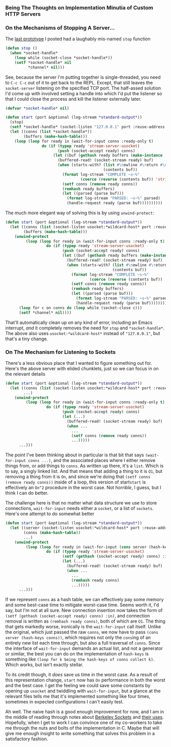### <a name="being-the-thoughts-on-implementation-minutia-of-custom-http-servers" href="#being-the-thoughts-on-implementation-minutia-of-custom-http-servers"></a>Being The Thoughts on Implementation Minutia of Custom HTTP Servers

### <a name="on-the-mechanisms-of-stopping-a-server" href="#on-the-mechanisms-of-stopping-a-server"></a>On the Mechanisms of Stopping A Server...

The [last prototype](http://langnostic.blogspot.ca/2013/09/deal-journal-interlude-one-treatise-on.html) I posted had a laughably mis-named `stop` function

```lisp
(defun stop ()
  (when *socket-handle*
    (loop while (socket-close *socket-handle*))
    (setf *socket-handle* nil
          *channel* nil)))
```

See, because the server I'm putting together is single-threaded, you need to `C-c C-c` out of it to get back to the REPL. Except, that still leaves the `socket-server` listening on the specified TCP port. The half-assed solution I'd come up with involved setting a handle into which I'd put the listener so that I could close the process and kill the listener externally later.

```lisp
(defvar *socket-handle* nil)

(defun start (port &optional (log-stream *standard-output*))
  (stop)  
  (setf *socket-handle* (socket-listen "127.0.0.1" port :reuse-address t))
  (let ((conns (list *socket-handle*))
        (buffers (make-hash-table)))
    (loop (loop for ready in (wait-for-input conns :ready-only t)
                do (if (typep ready 'stream-server-usocket)
                       (push (socket-accept ready) conns)
                     (let ((buf (gethash ready buffers (make-instance 'buffer))))
                       (buffered-read! (socket-stream ready) buf)
                       (when (starts-with? (list #\newline #\return #\newline #\return)
                                           (contents buf))
                         (format log-stream "COMPLETE ~s~%"
                                 (coerce (reverse (contents buf)) 'string))
                         (setf conns (remove ready conns))
                         (remhash ready buffers)
                         (let ((parsed (parse buf)))
                           (format log-stream "PARSED: ~s~%" parsed)
                           (handle-request ready (parse buf))))))))))
```

The much more elegant way of solving this is by using `unwind-protect`:

```lisp
(defun start (port &optional (log-stream *standard-output*))
  (let ((conns (list (socket-listen usocket:*wildcard-host* port :reuse-address t)))
        (buffers (make-hash-table)))
    (unwind-protect
         (loop (loop for ready in (wait-for-input conns :ready-only t)
                  do (if (typep ready 'stream-server-usocket)
                         (push (socket-accept ready) conns)
                         (let ((buf (gethash ready buffers (make-instance 'buffer))))
                           (buffered-read! (socket-stream ready) buf)
                           (when (starts-with? (list #\newline #\return #\newline #\return)
                                               (contents buf))
                             (format log-stream "COMPLETE ~s~%"
                                     (coerce (reverse (contents buf)) 'string))
                             (setf conns (remove ready conns))
                             (remhash ready buffers)
                             (let ((parsed (parse buf)))
                               (format log-stream "PARSED: ~s~%" parsed)
                               (handle-request ready (parse buf))))))))
      (loop for c on conns do (loop while (socket-close c)))
      (setf *channel* nil))))
```

That'll automatically clean up on any kind of error, including an Emacs interrupt, *and* it completely removes the need for `stop` and `*socket-handle*`. The above also uses `usocket:*wildcard-host*` instead of `"127.0.0.1"`, but that's a tiny change.

### <a name="on-the-mechanism-for-listening-to-sockets" href="#on-the-mechanism-for-listening-to-sockets"></a>On The Mechanism for Listening to Sockets

There's a less obvious place that I wanted to figure something out for. Here's the above server with elided chunklets, just so we can focus in on the relevant details

```lisp
(defun start (port &optional (log-stream *standard-output*))
  (let ((conns (list (socket-listen usocket:*wildcard-host* port :reuse-address t)))
        ...)
    (unwind-protect
         (loop (loop for ready in (wait-for-input conns :ready-only t)
                  do (if (typep ready 'stream-server-usocket)
                         (push (socket-accept ready) conns)
                         (let (...)
                           (buffered-read! (socket-stream ready) buf)
                           (when ...
                             ...
                             (setf conns (remove ready conns))
                             ...)))))
      ...)))
```

The point I've been thinking about in particular is that bit that says `(wait-for-input conns ...)`, and the associated places where I either remove things from, or add things to `conns`. As written up there, it's a `list`. Which is to say, a singly linked list. And that means that adding a thing to it is `O1`, but removing a thing from it is `On`, and since we're doing that `(setf conns (remove ready conns))` inside of a loop, this version of start`start` is effectively an `On^2` procedure in the worst case. Not *horrible*, I guess, but I think I can do better.

The challenge here is that no matter what data structure we use to store connections, `wait-for-input` needs either a `socket`, or a list of `sockets`. Here's one attempt to do somewhat better

```lisp
(defun start (port &optional (log-stream *standard-output*))
  (let ((server (socket-listen usocket:*wildcard-host* port :reuse-address t))
        (conns (make-hash-table))
        ...)
    (unwind-protect
         (loop (loop for ready in (wait-for-input (cons server (hash-keys conns)) :ready-only t)
                  do (if (typep ready 'stream-server-usocket)
                         (setf (gethash (socket-accept ready) conns) :in)
                         (let (...)
                           (buffered-read! (socket-stream ready) buf)
                           (when ...
                             ...
                             (remhash ready conns)
                             ...)))))
      ...)))
```

If we represent `conns` as a hash table, we can effectively pay some memory and some best-case time to mitigate worst-case time. Seems worth it, I'd say, but I'm not at all sure. New connection insertion now takes the form of `(setf (gethash (socket-accept ready) conns) :in)`, and connection removal is written as `(remhash ready conns)`, both of which are `O1`. The thing that gets markedly worse, ironically is the `wait-for-input` call itself. Unlike the original, which just passed the raw `conns`, we now have to pass `(cons server (hash-keys conns))`, which requires not only the `cons`ing of an entirely new list each time through, but also a full traversal of `conns`. Since the interface of `wait-for-input` demands an actual list, and not a generator or similar, the best you can do on the implementation of `hash-keys` is something like `(loop for k being the hash-keys of conns collect k)`. Which works, but isn't exactly stellar.

To its credit though, it *does* save us time in the worst case. As a result of this representation change, `start` now has `On` performance in both the worst and the best case. I get the feeling we could save some constants by opening up `usocket` and twiddling with `wait-for-input`, but a glance at the relevant files tells me that it's implemented something like four times, sometimes in expected configurations I can't easily test.

Ah well. The naive hash is a good enough improvement for now, and I am in the middle of reading through notes about [Berkeley Sockets](http://en.wikipedia.org/wiki/Berkeley_sockets) and [their uses](http://beej.us/guide/bgnet/output/html/singlepage/bgnet.html#man). Hopefully, when I get to work I can convince one of my co-workers to take me through the nuts and bolts of the implementation in C. Maybe that will give me enough insight to write something that solves this problem in a satisfactory fashion.
